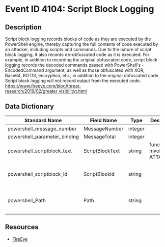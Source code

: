 # Event ID 4104: Script Block Logging

## Description
Script block logging records blocks of code as they are executed by the PowerShell engine, thereby capturing the full contents of code executed by an attacker, including scripts and commands. Due to the nature of script block logging, it also records de-obfuscated code as it is executed. For example, in addition to recording the original obfuscated code, script block logging records the decoded commands passed with PowerShell's -EncodedCommand argument, as well as those obfuscated with XOR, Base64, ROT13, encryption, etc., in addition to the original obfuscated code. Script block logging will not record output from the executed code. https://www.fireeye.com/blog/threat-research/2016/02/greater_visibilityt.html

## Data Dictionary
|Standard Name|Field Name|Type|Description|Sample Value|
|---|---|---|---|---|
|powershell_message_number|MessageNumber|integer||1|
|powershell_parameter_binding|MessageTotal|integer||1|
|powershell_scriptblock_text|ScriptBlockText|string|function Invoke-ATTACKAPI..||
|powershell_scriptblock_id|ScriptBlockId|string||1c97482f-51a2-4cf9-8abd-df9769b6e373|
|powershell_Path|Path|string||C:\Tools\Invoke-ATTACKAPI-master\Invoke-ATTACKAPI.ps1|

## Resources
* [FireEye](https://www.fireeye.com/blog/threat-research/2016/02/greater_visibilityt.html)

